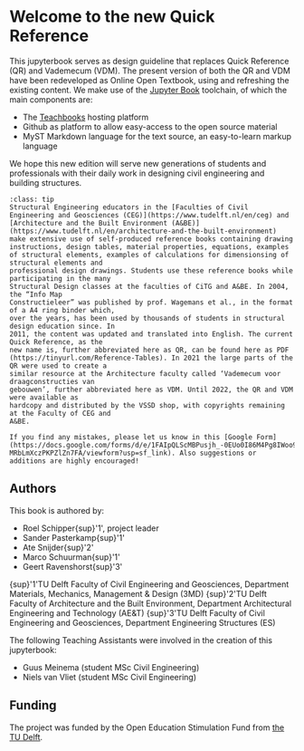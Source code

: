 # Welcome to the new Quick Reference
This jupyterbook serves as design guideline that replaces Quick Reference (QR) and Vademecum (VDM). The present version of both the QR and VDM have been redeveloped  as Online Open Textbook, using and refreshing the existing content. We make use of the [Jupyter Book](https://jupyterbook.org/en/stable/intro.html) toolchain, of which the main components are:
- The [Teachbooks](https://teachbooks.github.io/) hosting platform
- Github as platform to allow easy-access to the open source material
- MyST Markdown language for the text source, an easy-to-learn markup language

We hope this new edition will serve new generations of students and professionals with their daily work in designing civil engineering and building structures.

`````{admonition} A little history...
:class: tip
Structural Engineering educators in the [Faculties of Civil Engineering and Geosciences (CEG)](https://www.tudelft.nl/en/ceg) and [Architecture and the Built Environment (A&BE)](https://www.tudelft.nl/en/architecture-and-the-built-environment) make extensive use of self-produced reference books containing drawing instructions, design tables, material properties, equations, examples
of structural elements, examples of calculations for dimensionsing of structural elements and
professional design drawings. Students use these reference books while participating in the many
Structural Design classes at the faculties of CiTG and A&BE. In 2004, the “Info Map
Constructieleer” was published by prof. Wagemans et al., in the format of a A4 ring binder which,
over the years, has been used by thousands of students in structural design education since. In
2011, the content was updated and translated into English. The current Quick Reference, as the
new name is, further abbreviated here as QR, can be found here as PDF
(https://tinyurl.com/Reference-Tables). In 2021 the large parts of the QR were used to create a
similar resource at the Architecture faculty called ‘Vademecum voor draagconstructies van
gebouwen’, further abbreviated here as VDM. Until 2022, the QR and VDM were available as
hardcopy and distributed by the VSSD shop, with copyrights remaining at the Faculty of CEG and
A&BE.
`````

```{admonition} Collaborate!
If you find any mistakes, please let us know in this [Google Form](https://docs.google.com/forms/d/e/1FAIpQLScMBPusjh_-0EUo0I86M4Pg8IWoo9z-MRbLmXczPKPZlZn7FA/viewform?usp=sf_link). Also suggestions or additions are highly encouraged!
```

## Authors
This book is authored by:
- Roel Schipper{sup}'1', project leader
- Sander Pasterkamp{sup}'1' 
- Ate Snijder{sup}'2'
- Marco Schuurman{sup}'1'
- Geert Ravenshorst{sup}'3'

{sup}'1'TU Delft Faculty of Civil Engineering and Geosciences, Department Materials, Mechanics, Management & Design (3MD) 
{sup}'2'TU Delft Faculty of Architecture and the Built Environment, Department Architectural Engineering and Technology (AE&T)
{sup}'3'TU Delft Faculty of Civil Engineering and Geosciences, Department Engineering Structures (ES)

The following Teaching Assistants were involved in the creation of this jupyterbook:
- Guus Meinema (student MSc Civil Engineering)
- Niels van Vliet (student MSc Civil Engineering)

## Funding
The project was funded by the Open Education Stimulation Fund from [the TU Delft](https://www.tudelft.nl/).